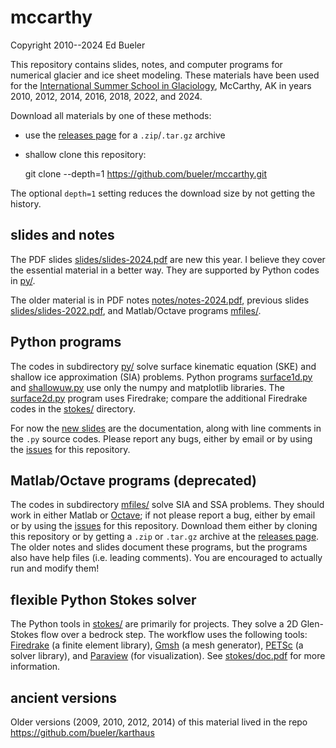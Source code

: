 
mccarthy
========

Copyright 2010--2024  Ed Bueler

This repository contains slides, notes, and computer programs for numerical glacier and ice sheet modeling.  These materials have been used for the [International Summer School in Glaciology](http://glaciers.gi.alaska.edu/courses/summerschool), McCarthy, AK in years 2010, 2012, 2014, 2016, 2018, 2022, and 2024.

Download all materials by one of these methods:

  * use the [releases page](https://github.com/bueler/mccarthy/releases) for a `.zip`/`.tar.gz` archive
  * shallow clone this repository:

    git clone --depth=1 https://github.com/bueler/mccarthy.git

The optional `depth=1` setting reduces the download size by not getting the history.

slides and notes
----------------

The PDF slides [slides/slides-2024.pdf](slides/slides-2024.pdf) are new this year.  I believe they cover the essential material in a better way.  They are supported by Python codes in [py/](py/).

The older material is in PDF notes [notes/notes-2024.pdf](notes/notes-2024.pdf), previous slides [slides/slides-2022.pdf](slides/slides-2022.pdf), and Matlab/Octave programs [mfiles/](mfiles/).  

Python programs
---------------

The codes in subdirectory [py/](py/) solve surface kinematic equation (SKE) and shallow ice approximation (SIA) problems.  Python programs [surface1d.py](py/surface1d.py) and [shallowuw.py](py/shallowuw.py) use only the numpy and matplotlib libraries.  The [surface2d.py](py/surface2d.py) program uses Firedrake; compare the additional Firedrake codes in the [stokes/](stokes/) directory.

For now the [new slides](slides/slides-2024.pdf) are the documentation, along with line comments in the `.py` source codes.  Please report any bugs, either by email or by using the [issues](https://github.com/bueler/mccarthy/issues) for this repository.

Matlab/Octave programs (deprecated)
-----------------------------------

The codes in subdirectory [mfiles/](mfiles/) solve SIA and SSA problems.  They should work in either Matlab or [Octave](https://www.gnu.org/software/octave/); if not please report a bug, either by email or by using the [issues](https://github.com/bueler/mccarthy/issues) for this repository.  Download them either by cloning this repository or by getting a `.zip` or `.tar.gz` archive at the [releases page](https://github.com/bueler/mccarthy/releases).  The older notes and slides document these programs, but the programs also have help files (i.e. leading comments).  You are encouraged to actually run and modify them!

flexible Python Stokes solver
-----------------------------

The Python tools in [stokes/](stokes/) are primarily for projects.  They solve a 2D Glen-Stokes flow over a bedrock step.  The workflow uses the following tools: [Firedrake](https://www.firedrakeproject.org/) (a finite element library), [Gmsh](http://gmsh.info/) (a mesh generator), [PETSc](http://www.mcs.anl.gov/petsc/) (a solver library), and [Paraview](https://www.paraview.org/) (for visualization).  See [stokes/doc.pdf](stokes/doc.pdf) for more information.


ancient versions
----------------

Older versions (2009, 2010, 2012, 2014) of this material lived in the repo https://github.com/bueler/karthaus
